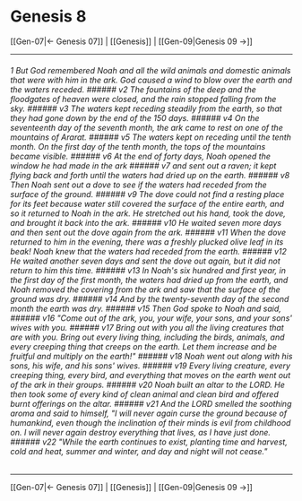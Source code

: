 # Genesis 8

[[Gen-07|← Genesis 07]] | [[Genesis]] | [[Gen-09|Genesis 09 →]]
***

###### 1 But God remembered Noah and all the wild animals and domestic animals that were with him in the ark. God caused a wind to blow over the earth and the waters receded. ###### v2 The fountains of the deep and the floodgates of heaven were closed, and the rain stopped falling from the sky. ###### v3 The waters kept receding steadily from the earth, so that they had gone down by the end of the 150 days. ###### v4 On the seventeenth day of the seventh month, the ark came to rest on one of the mountains of Ararat. ###### v5 The waters kept on receding until the tenth month. On the first day of the tenth month, the tops of the mountains became visible. ###### v6 At the end of forty days, Noah opened the window he had made in the ark ###### v7 and sent out a raven; it kept flying back and forth until the waters had dried up on the earth. ###### v8 Then Noah sent out a dove to see if the waters had receded from the surface of the ground. ###### v9 The dove could not find a resting place for its feet because water still covered the surface of the entire earth, and so it returned to Noah in the ark. He stretched out his hand, took the dove, and brought it back into the ark. ###### v10 He waited seven more days and then sent out the dove again from the ark. ###### v11 When the dove returned to him in the evening, there was a freshly plucked olive leaf in its beak! Noah knew that the waters had receded from the earth. ###### v12 He waited another seven days and sent the dove out again, but it did not return to him this time. ###### v13 In Noah's six hundred and first year, in the first day of the first month, the waters had dried up from the earth, and Noah removed the covering from the ark and saw that the surface of the ground was dry. ###### v14 And by the twenty-seventh day of the second month the earth was dry. ###### v15 Then God spoke to Noah and said, ###### v16 "Come out of the ark, you, your wife, your sons, and your sons' wives with you. ###### v17 Bring out with you all the living creatures that are with you. Bring out every living thing, including the birds, animals, and every creeping thing that creeps on the earth. Let them increase and be fruitful and multiply on the earth!" ###### v18 Noah went out along with his sons, his wife, and his sons' wives. ###### v19 Every living creature, every creeping thing, every bird, and everything that moves on the earth went out of the ark in their groups. ###### v20 Noah built an altar to the LORD. He then took some of every kind of clean animal and clean bird and offered burnt offerings on the altar. ###### v21 And the LORD smelled the soothing aroma and said to himself, "I will never again curse the ground because of humankind, even though the inclination of their minds is evil from childhood on. I will never again destroy everything that lives, as I have just done. ###### v22 "While the earth continues to exist, planting time and harvest, cold and heat, summer and winter, and day and night will not cease."

***
[[Gen-07|← Genesis 07]] | [[Genesis]] | [[Gen-09|Genesis 09 →]]
